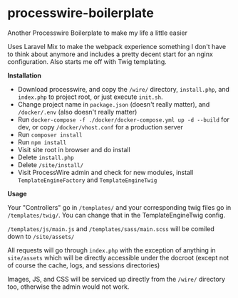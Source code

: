 # processwire-boilerplate
Another Processwire Boilerplate to make my life a little easier

Uses Laravel Mix to make the webpack experience something I don't have to think about anymore
and includes a pretty decent start for an nginx configuration. Also starts me off with Twig templating.

**Installation**

 - Download processwire, and copy the `/wire/` directory, `install.php`, and `index.php` to project root, or just execute `init.sh`.
 - Change project name in `package.json` (doesn't really matter), and `/docker/.env` (also doesn't really matter)
 - Run `docker-compose -f ./docker/docker-compose.yml up -d --build` for dev, or copy `/docker/vhost.conf` for a production server
 - Run `composer install`
 - Run `npm install`
 - Visit site root in browser and do install
 - Delete `install.php`
 - Delete `/site/install/`
 - Visit ProcessWire admin and check for new modules, install `TemplateEngineFactory` and `TemplateEngineTwig`
 
**Usage**

Your "Controllers" go in `/templates/` and your corresponding twig files go in `/templates/twig/`. 
You can change that in the TemplateEngineTwig config.  

`/templates/js/main.js` and `/templates/sass/main.scss` will be comiled down to `/site/assets/`

All requests will go through `index.php` with the exception of anything in `site/assets` which will be 
directly accessible under the docroot (except not of course the  cache, logs, and sessions directories)

Images, JS, and CSS will be serviced up directly from the `/wire/` directory too, otherwise the admin would not work.

